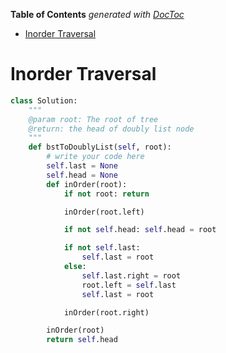 <!-- START doctoc generated TOC please keep comment here to allow auto update -->
<!-- DON'T EDIT THIS SECTION, INSTEAD RE-RUN doctoc TO UPDATE -->
**Table of Contents**  *generated with [DocToc](https://github.com/thlorenz/doctoc)*

- [Inorder Traversal](#inorder-traversal)

<!-- END doctoc generated TOC please keep comment here to allow auto update -->

# Inorder Traversal


```python
class Solution:
    """
    @param root: The root of tree
    @return: the head of doubly list node
    """
    def bstToDoublyList(self, root):
        # write your code here
        self.last = None
        self.head = None
        def inOrder(root):
            if not root: return

            inOrder(root.left)

            if not self.head: self.head = root

            if not self.last:
                self.last = root
            else:
                self.last.right = root
                root.left = self.last
                self.last = root

            inOrder(root.right)

        inOrder(root)
        return self.head
```
